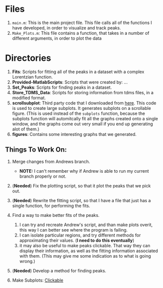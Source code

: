 # Files #
1. `main.m`: This is the main project file. This file calls all of the 
           functions I have developed, in order to visualize and track peaks.
2. `Make_Plots.m`: This file contains a function, that takes in a number of 
                 different arguments, in order to plot the data

# Directories #
1. **Fits**: Scripts for fitting all of the peaks in a dataset with a complex 
   Lorentzian function.
2. **Provided-MatlabScripts**: Scripts that were created by: ...
3. **Set_Peaks**: Scripts for finding peaks in a dataset.
4. **Store_TDMS_Data**: Scripts for storing information from tdms files, in
                      a modified format.
5. **scrollsubplot**: Third party code that I downloaded from [here](asdf).
This code is used to create large subplots. It generates subplots on a 
scrollable figure. (This is used instead of the `subplots` function, because
the subplots function will automitcally fit all the graphs created onto a 
single window, and the graphs come out very small if you end up generating alot of
them.) 
6. **figures**: Contains some interesting graphs that we generated.

## Things To Work On: ##
1. Merge changes from Andrews branch.
    - **NOTE:** I can't remember why if Andrew is able to run my current
            branch properly or not.
2. (**Needed**) Fix the plotting script, so that it plot the peaks that we 
   pick out. 
3. (**Needed**) Rewrite the fitting script, so that I have a file that just 
   has a single  function, for performing the fits. 
4. Find a way to make better fits of the peaks.
    1. I can try and recreate Andrew's script, and than make plots overit,
        this way I can better see where the program is failing.
    2. I can isolate particular regions, and try different methods for 
       approximating their values. (**I need to do this eventually**)
    3. it may also be useful to make peaks clickable. That way they can
       display their information, as well as the fitting information associated
       with them. (This may give me some indication as to what is going wrong.)
5. (**Needed**) Develop a method for finding peaks.

6. Make Subplots: [Clickable](https://www.mathworks.com/matlabcentral/answers/319493-how-to-click-the-subplots) 
